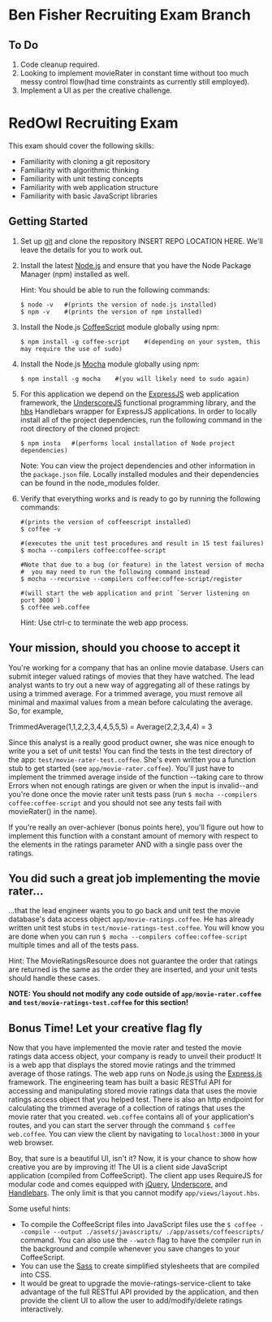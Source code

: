 
Ben Fisher Recruiting Exam Branch
=================================

To Do
-----

1. Code cleanup required. 
2. Looking to implement movieRater in constant time without too much messy control flow(had time constraints as currently still employed). 
3. Implement a UI as per the creative challenge.

RedOwl Recruiting Exam
======================

This exam should cover the following skills:

* Familiarity with cloning a git repository
* Familiarity with algorithmic thinking
* Familiarity with unit testing concepts
* Familiarity with web application structure
* Familiarity with basic JavaScript libraries

Getting Started
---------------

1.  Set up [git](http://help.github.com/) and clone the repository INSERT REPO LOCATION HERE. We'll leave the details
    for you to work out.

2.  Install the latest [Node.js](http://nodejs.org/) and ensure that you have the Node Package Manager (npm) installed
    as well.

    Hint: You should be able to run the following commands:

        $ node -v   #(prints the version of node.js installed)
        $ npm -v    #(prints the version of npm installed)

3.  Install the Node.js [CoffeeScript](http://coffeescript.org/) module globally using npm:

        $ npm install -g coffee-script    #(depending on your system, this may require the use of sudo)

4.  Install the Node.js [Mocha](http://visionmedia.github.io/mocha/) module globally using npm:

        $ npm install -g mocha    #(you will likely need to sudo again)

5.  For this application we depend on the [ExpressJS](http://expressjs.com/) web application framework, the
    [UnderscoreJS](http://underscorejs.org/) functional programming library, and the
    [hbs](https://github.com/donpark/hbs) Handlebars wrapper for ExpressJS applications. In order to locally install all
    of the project dependencies, run the following command in the root directory of the cloned project:

        $ npm insta   #(performs local installation of Node project dependencies)

    Note: You can view the project dependencies and other information in the `package.json` file. Locally installed
    modules and their dependencies can be found in the node_modules folder.

6.  Verify that everything works and is ready to go by running the following commands:

        #(prints the version of coffeescript installed)
        $ coffee -v

        #(executes the unit test procedures and result in 15 test failures)
        $ mocha --compilers coffee:coffee-script
        
        #Note that due to a bug (or feature) in the latest version of mocha
        #  you may need to run the following command instead
        $ mocha --recursive --compilers coffee:coffee-script/register

        #(will start the web application and print `Server listening on port 3000`)
        $ coffee web.coffee

      Hint: Use ctrl-c to terminate the web app process.

Your mission, should you choose to accept it
--------------------------------------------

You're working for a company that has an online movie database. Users can submit integer valued ratings of movies that
they have watched. The lead analyst wants to try out a new way of aggregating all of these ratings by using a trimmed
average. For a trimmed average, you must remove all minimal and maximal values from a mean before calculating the
average. So, for example,

TrimmedAverage(1,1,2,2,3,4,4,5,5,5) = Average(2,2,3,4,4) = 3

Since this analyst is a really good product owner, she was nice enough to write you a set of unit tests! You can find
the tests in the test directory of the app: `test/movie-rater-test.coffee`. She's even written you a function stub to
get started (see `app/movie-rater.coffee`). You'll just have to implement the trimmed average inside of the function
--taking care to throw Errors when not enough ratings are given or when the input is invalid--and you're done once the
movie rater unit tests pass (run `$ mocha --compilers coffee:coffee-script` and you should not see any tests fail
with movieRater() in the name).

If you're really an over-achiever (bonus points here), you'll figure out how to implement this function with a constant
amount of memory with respect to the elements in the ratings parameter AND with a single pass over the ratings.

You did such a great job implementing the movie rater...
--------------------------------------------------------

...that the lead engineer wants you to go back and unit test the movie database's data access object
`app/movie-ratings.coffee`. He has already written unit test stubs in `test/movie-ratings-test.coffee`. You will know you
are done when you can run `$ mocha --compilers coffee:coffee-script` multiple times and all of the tests pass.

Hint: The MovieRatingsResource does not guarantee the order that ratings are returned is the same as the order they
are inserted, and your unit tests should handle these cases.

**NOTE: You should not modify any code outside of `app/movie-rater.coffee` and `test/movie-ratings-test.coffee` for this
section!**

Bonus Time! Let your creative flag fly
--------------------------------------

Now that you have implemented the movie rater and tested the movie ratings data access object, your company is ready to
unveil their product! It is a web app that displays the stored movie ratings and the trimmed average of those ratings.
The web app runs on Node.js using the [Express.js](http://expressjs.com/) framework. The engineering team has built a
basic RESTful API for accessing and manipulating stored movie ratings data that uses the movie ratings access object
that you helped test. There is also an http endpoint for calculating the trimmed average of a collection of ratings that
uses the movie rater that you created. `web.coffee` contains all of your application's routes, and you can start the
server through the command `$ coffee web.coffee`. You can view the client by navigating to `localhost:3000` in
your web browser.

Boy, that sure is a beautiful UI, isn't it? Now, it is your chance to show how creative you are by improving it! The
UI is a client side JavaScript application (compiled from CoffeeScript). The client app uses RequireJS for modular code
and comes equipped with [jQuery](http://jquery.com/), [Underscore](http://underscorejs.org/), and
[Handlebars](http://handlebarsjs.com/). The only limit is that you cannot modify `app/views/layout.hbs`.

Some useful hints:

* To compile the CoffeeScript files into JavaScript files use the `$ coffee --compile --output ./assets/javascripts/ ./app/assets/coffeescripts/`
  command. You can also use the `--watch` flag to have the compiler run in the background and compile whenever you save
  changes to your CoffeeScript.
* You can use the [Sass](http://sass-lang.com/) to create simplified stylesheets that are compiled into CSS.
* It would be great to upgrade the movie-ratings-service-client to take advantage of the full RESTful API provided by
  the application, and then provide the client UI to allow the user to add/modify/delete ratings interactively.
